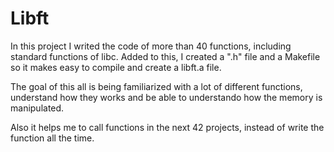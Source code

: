 # Libft

In this project I writed the code of more than 40 functions, including standard functions of libc.
Added to this, I created a ".h" file and a Makefile so it makes easy to compile and create a libft.a file.

The goal of this all is being familiarized with a lot of different functions, understand how they works and be able to understando how the memory is manipulated.

Also it helps me to call functions in the next 42 projects, instead of write the function all the time.
